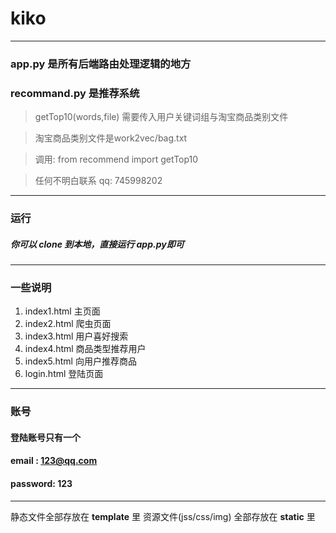 # kiko
---
### app.py 是所有后端路由处理逻辑的地方
### recommand.py 是推荐系统

>getTop10(words,file) 需要传入用户关键词组与淘宝商品类别文件

>淘宝商品类别文件是work2vec/bag.txt

>调用: from recommend import getTop10

>任何不明白联系 qq: 745998202
---
### 运行
##### 你可以 clone 到本地，直接运行 app.py即可

---
### 一些说明

1. index1.html 主页面
2. index2.html 爬虫页面
3. index3.html 用户喜好搜索
4. index4.html 商品类型推荐用户
5. index5.html 向用户推荐商品
6. login.html 登陆页面

---
### 账号
#### 登陆账号只有一个

#### email : 123@qq.com
#### password: 123

---
静态文件全部存放在  __template__ 里
资源文件(jss/css/img) 全部存放在 __static__ 里






